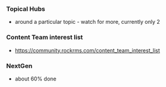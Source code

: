 ### Topical Hubs
- around a particular topic - watch for more, currently only 2
### Content Team interest list
- https://community.rockrms.com/content_team_interest_list
### NextGen
- about 60% done
### 